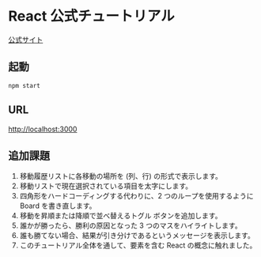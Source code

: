 # React 公式チュートリアル

[公式サイト](https://reactjs.org/tutorial/tutorial.html#before-we-start-the-tutorial)

## 起動

```
npm start
```

## URL

[http://localhost:3000](http://localhost:3000)

## 追加課題

1. 移動履歴リストに各移動の場所を (列、行) の形式で表示します。
1. 移動リストで現在選択されている項目を太字にします。
1. 四角形をハードコーディングする代わりに、2 つのループを使用するように Board を書き直します。
1. 移動を昇順または降順で並べ替えるトグル ボタンを追加します。
1. 誰かが勝ったら、勝利の原因となった 3 つのマスをハイライトします。
1. 誰も勝てない場合、結果が引き分けであるというメッセージを表示します。
1. このチュートリアル全体を通して、要素を含む React の概念に触れました。
